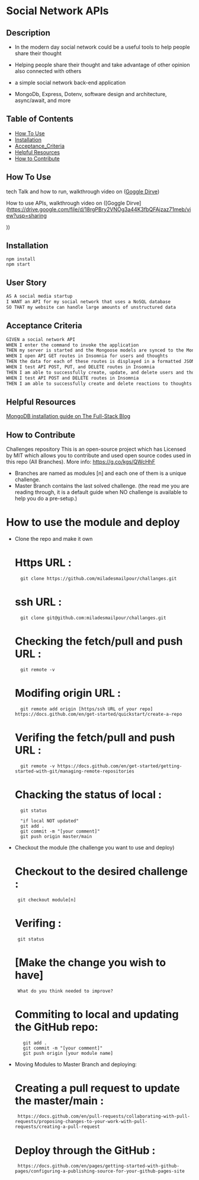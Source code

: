 # Social Network APIs

## Description

- In the modern day social network could be a useful tools to help people share their thought

- Helping people share their thought and take advantage of other opinion also connected with others

- a simple social network back-end application

- MongoDb, Express, Dotenv, software design and architecture, async/await, and more

## Table of Contents

- [How To Use](#how-to-use)
- [Installation](#installation)
- [Acceptance_Criteria](#acceptance-criteria)
- [Helpful Resources](#helpful-resources)
- [How to Contribute](#how-to-contribute)

## How To Use

tech Talk and how to run, walkthrough video on ([Goggle Dirve](https://drive.google.com/file/d/14gh0f0EzkngPL31a3TuwdSnjPxBVS_Ls/view?usp=sharing))

How to use APIs, walkthrough video on ([Goggle Dirve](https://drive.google.com/file/d/18rgPBry2VNOg3a44K3fbQFAjzaz71meb/view?usp=sharing

))


## Installation

```
npm install
npm start

```

## User Story

```md
AS A social media startup
I WANT an API for my social network that uses a NoSQL database
SO THAT my website can handle large amounts of unstructured data
```

## Acceptance Criteria

```md
GIVEN a social network API
WHEN I enter the command to invoke the application
THEN my server is started and the Mongoose models are synced to the MongoDB database
WHEN I open API GET routes in Insomnia for users and thoughts
THEN the data for each of these routes is displayed in a formatted JSON
WHEN I test API POST, PUT, and DELETE routes in Insomnia
THEN I am able to successfully create, update, and delete users and thoughts in my database
WHEN I test API POST and DELETE routes in Insomnia
THEN I am able to successfully create and delete reactions to thoughts and add and remove friends to a user’s friend list
```


## Helpful Resources

[MongoDB installation guide on The Full-Stack Blog](https://coding-boot-camp.github.io/full-stack/mongodb/how-to-install-mongodb)


## How to Contribute

Challenges repository
This is an open-source project which has Licensed by MIT which allows you to contribute and used open source codes used in this repo (All Branches).
More info: https://g.co/kgs/QWcHhF

- Branches are named as modules [n] and each one of them is a unique challenge.
- Master Branch contains the last solved challenge. (the read me you are reading through, it is a default guide when NO challenge is available to help you do a pre-setup.)

# How to use the module and deploy

- Clone the repo and make it own

  # Https URL :

        git clone https://github.com/miladesmailpour/challanges.git

  # ssh URL :

        git clone git@github.com:miladesmailpour/challanges.git

  # Checking the fetch/pull and push URL :

        git remote -v

  # Modifing origin URL :

        git remote add origin [https/ssh URL of your repo] https://docs.github.com/en/get-started/quickstart/create-a-repo

  # Verifing the fetch/pull and push URL :

        git remote -v https://docs.github.com/en/get-started/getting-started-with-git/managing-remote-repositories

  # Chacking the status of local :

        git status

        "if local NOT updated"
        git add .
        git commit -m "[your comment]"
        git push origin master/main

- Checkout the module (the challenge you want to use and deploy)
  # Checkout to the desired challenge :
       git checkout module[n]
  # Verifing :
       git status
  # [Make the change you wish to have]
       What do you think needed to improve?
  # Commiting to local and updating the GitHub repo:
         git add .
         git commit -m "[your comment]"
         git push origin [your module name]
- Moving Modules to Master Branch and deploying:
  # Creating a pull request to update the master/main :
       https://docs.github.com/en/pull-requests/collaborating-with-pull-requests/proposing-changes-to-your-work-with-pull-requests/creating-a-pull-request
  # Deploy through the GitHub :
       https://docs.github.com/en/pages/getting-started-with-github-pages/configuring-a-publishing-source-for-your-github-pages-site

